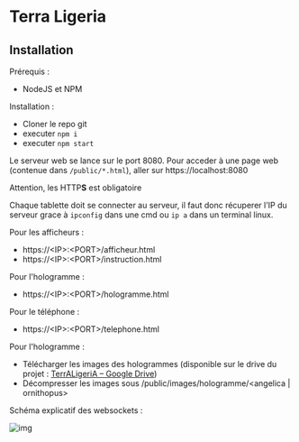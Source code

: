 # Terra Ligeria

## Installation

Prérequis :

* NodeJS et NPM

Installation :

* Cloner le repo git
* executer `npm i`
* executer `npm start`

Le serveur web se lance sur le port 8080. Pour acceder à une page web (contenue dans `/public/*.html`), aller sur https://localhost:8080

Attention, les HTTP**S** est obligatoire

Chaque tablette doit se connecter au serveur, il faut donc récuperer l'IP du serveur grace à `ipconfig` dans une cmd ou `ip a` dans un terminal linux.

Pour les afficheurs : 

* https://\<IP>:\<PORT>/afficheur.html
* https://\<IP>:\<PORT>/instruction.html

Pour l'hologramme :

* https://\<IP>:\<PORT>/hologramme.html

Pour le téléphone : 

* https://\<IP>:\<PORT>/telephone.html

Pour l'hologramme : 

* Télécharger les images des hologrammes (disponible sur le drive du projet : [TerrALigeriA – Google Drive](https://drive.google.com/drive/folders/1zgx7aNkUJReKdz6byzvDqp-mefbbEeZ3?usp=sharing "https://drive.google.com/drive/folders/1zgx7aNkUJReKdz6byzvDqp-mefbbEeZ3?usp=sharing"))
* Décompresser les images sous /public/images/hologramme/\<angelica | ornithopus>

Schéma explicatif des websockets : 

![img](https://i.imgur.com/n0gRgP5.png)